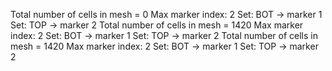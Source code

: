 
Total number of cells in mesh = 0
Max marker index:  2
Set: BOT -> marker 1
Set: TOP -> marker 2
Total number of cells in mesh = 1420
Max marker index:  2
Set: BOT -> marker 1
Set: TOP -> marker 2
Total number of cells in mesh = 1420
Max marker index:  2
Set: BOT -> marker 1
Set: TOP -> marker 2